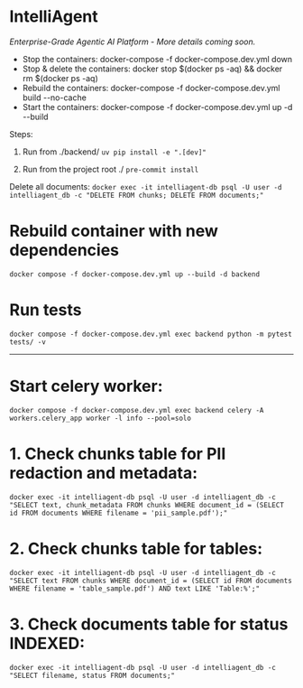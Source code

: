 # IntelliAgent

_Enterprise-Grade Agentic AI Platform - More details coming soon._

- Stop the containers: docker-compose -f docker-compose.dev.yml down
- Stop & delete the containers: docker stop $(docker ps -aq) && docker rm $(docker ps -aq)
- Rebuild the containers: docker-compose -f docker-compose.dev.yml build --no-cache
- Start the containers: docker-compose -f docker-compose.dev.yml up -d --build

Steps:

1. Run from ./backend/
   `uv pip install -e ".[dev]"`

2. Run from the project root ./
   `pre-commit install`

Delete all documents:
`docker exec -it intelliagent-db psql -U user -d intelliagent_db -c "DELETE FROM chunks; DELETE FROM documents;"`

# Rebuild container with new dependencies

`docker compose -f docker-compose.dev.yml up --build -d backend`

# Run tests

`docker compose -f docker-compose.dev.yml exec backend python -m pytest tests/ -v`

---

# Start celery worker:

`docker compose -f docker-compose.dev.yml exec backend celery -A workers.celery_app worker -l info --pool=solo`

# 1. Check chunks table for PII redaction and metadata:

`docker exec -it intelliagent-db psql -U user -d intelliagent_db -c "SELECT text, chunk_metadata FROM chunks WHERE document_id = (SELECT id FROM documents WHERE filename = 'pii_sample.pdf');"`

# 2. Check chunks table for tables:

`docker exec -it intelliagent-db psql -U user -d intelliagent_db -c "SELECT text FROM chunks WHERE document_id = (SELECT id FROM documents WHERE filename = 'table_sample.pdf') AND text LIKE 'Table:%';"`

# 3. Check documents table for status INDEXED:

`docker exec -it intelliagent-db psql -U user -d intelliagent_db -c "SELECT filename, status FROM documents;"`
